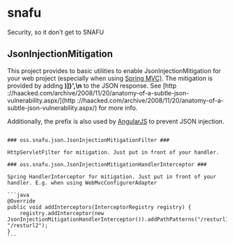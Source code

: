 snafu
=====

Security, so it don't get to SNAFU

JsonInjectionMitigation
------------

This project provides to basic utilities to enable JsonInjectionMitigation for your web project (especially when using [Spring MVC)](http://spring.io).
The mitigation is provided by adding **)]}',\n** to the JSON response. See [http ://haacked.com/archive/2008/11/20/anatomy-of-a-subtle-json-vulnerability.aspx/](http ://haacked.com/archive/2008/11/20/anatomy-of-a-subtle-json-vulnerability.aspx/) for more info.

Additionally, the prefix is also used by [AngularJS](https://angularjs.org/) to prevent JSON injection.
~~~

### oss.snafu.json.JsonInjectionMitigationFilter ###

HttpServletFilter for mitigation. Just put in front of your handler.

### oss.snafu.json.JsonInjectionMitigationHandlerInterceptor ###

Spring HandlerInterceptor for mitigation. Just put in front of your handler. E.g. when using WebMvcConfigurerAdapter  

```java
@Override
public void addInterceptors(InterceptorRegistry registry) {
	registry.addInterceptor(new JsonInjectionMitigationHandlerInterceptor()).addPathPatterns("/resturl1", "/resturl2");
}
```